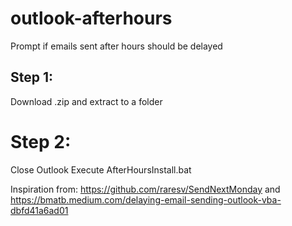 # outlook-afterhours
Prompt if emails sent after hours should be delayed

## Step 1:
Download .zip and extract to a folder

# Step 2:
Close Outlook
Execute AfterHoursInstall.bat

Inspiration from:
https://github.com/raresv/SendNextMonday
and\
https://bmatb.medium.com/delaying-email-sending-outlook-vba-dbfd41a6ad01
